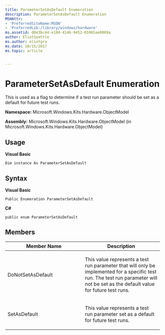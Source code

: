 ```yaml
---
title: ParameterSetAsDefault Enumeration
description: ParameterSetAsDefault Enumeration
MSHAttr:
- 'PreferredSiteName:MSDN'
- 'PreferredLib:/library/windows/hardware'
ms.assetid: d0e3bc44-e104-4146-9452-65965ae0869a
author: EliotSeattle
ms.author: eliotgra
ms.date: 10/15/2017
ms.topic: article


---
```


# ParameterSetAsDefault Enumeration


This is used as a flag to determine if a test run parameter should be set as a default for future test runs.

**Namespace:** Microsoft.Windows.Kits.Hardware.ObjectModel

**Assembly:** Microsoft.Windows.Kits.Hardware.ObjectModel (in Microsoft.Windows.Kits.Hardware.ObjectModel)

## <span id="Usage"></span><span id="usage"></span><span id="USAGE"></span>Usage


**Visual Basic**

`Dim instance As ParameterSetAsDefault`

## <span id="Syntax"></span><span id="syntax"></span><span id="SYNTAX"></span>Syntax


**Visual Basic**

`Public Enumeration ParameterSetAsDefault`

**C#**

`public enum ParameterSetAsDefault`

## <span id="Members"></span><span id="members"></span><span id="MEMBERS"></span>Members


<table>
<colgroup>
<col width="50%" />
<col width="50%" />
</colgroup>
<thead>
<tr class="header">
<th>Member Name</th>
<th>Description</th>
</tr>
</thead>
<tbody>
<tr class="odd">
<td><p>DoNotSetAsDefault</p></td>
<td><p>This value represents a test run parameter that will only be implemented for a specific test run. The test run parameter will not be set as the default value for future test runs.</p></td>
</tr>
<tr class="even">
<td><p>SetAsDefault</p></td>
<td><p>This value represents a test run parameter set as a default for future test runs.</p></td>
</tr>
</tbody>
</table>

 

 

 






